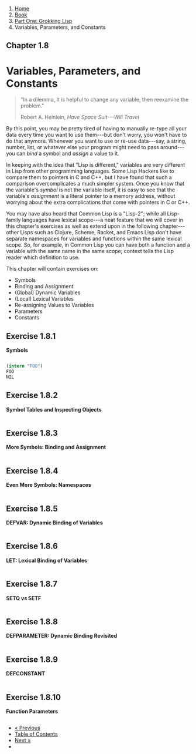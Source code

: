 <ol class="breadcrumb">
  <li><a href="/">Home</a></li>
  <li><a href="/book/">Book</a></li>
  <li><a href="/book/1-0-0-overview/">Part One: Grokking Lisp</a></li>
  <li class="active">Variables, Parameters, and Constants</li>
</ol>

## Chapter 1.8

# Variables, Parameters, and Constants

> "In a dilemma, it is helpful to change any variable, then reexamine the problem."
> <footer>Robert A. Heinlein, <em>Have Space Suit---Will Travel</em></footer>

By this point, you may be pretty tired of having to manually re-type all your data every time you want to use them---but don't worry, you won't have to do that anymore.  Whenever you want to use or re-use data---say, a string, number, list, or whatever else your program might need to pass around---you can *bind* a symbol and *assign* a value to it.

In keeping with the idea that "Lisp is different," variables are very different in Lisp from other programming languages.  Some Lisp Hackers like to compare them to pointers in C and C++, but I have found that such a comparison overcomplicates a much simpler system.  Once you know that the variable's *symbol* is not the variable itself, it is easy to see that the variable's *assignment* is a literal pointer to a memory address, without worrying about the extra complications that come with pointers in C or C++.

You may have also heard that Common Lisp is a "Lisp-2"; while all Lisp-family languages have lexical scope---a neat feature that we will cover in this chapter's exercises as well as extend upon in the following chapter---other Lisps such as Clojure, Scheme, Racket, and Emacs Lisp don't have separate namespaces for variables and functions within the same lexical scope.  So, for example, in Common Lisp you can have both a function and a variable with the same name in the same scope; context tells the Lisp reader which definition to use.

This chapter will contain exercises on:

* Symbols
* Binding and Assignment
* (Global) Dynamic Variables
* (Local) Lexical Variables
* Re-assigning Values to Variables
* Parameters
* Constants

## Exercise 1.8.1

**Symbols**

```lisp

(intern "FOO")
FOO
NIL


```

## Exercise 1.8.2

**Symbol Tables and Inspecting Objects**

```lisp

```

## Exercise 1.8.3

**More Symbols: Binding and Assignment**

```lisp

```

## Exercise 1.8.4

**Even More Symbols: Namespaces**

```lisp

```

## Exercise 1.8.5

**DEFVAR: Dynamic Binding of Variables**

```lisp

```

## Exercise 1.8.6

**LET: Lexical Binding of Variables**

```lisp

```

## Exercise 1.8.7

**SETQ vs SETF**

```lisp

```

## Exercise 1.8.8

**DEFPARAMETER: Dynamic Binding Revisited**

```lisp

```

## Exercise 1.8.9

**DEFCONSTANT**

```lisp

```

## Exercise 1.8.10

**Function Parameters**

```lisp

```

<ul class="pager">
  <li class="previous"><a href="/book/1-07-0-arrays/">&laquo; Previous</a></li>
  <li><a href="/book/">Table of Contents</a></li>
  <li class="next"><a href="/book/1-09-0-closures/">Next &raquo;</a><li>
</ul>
